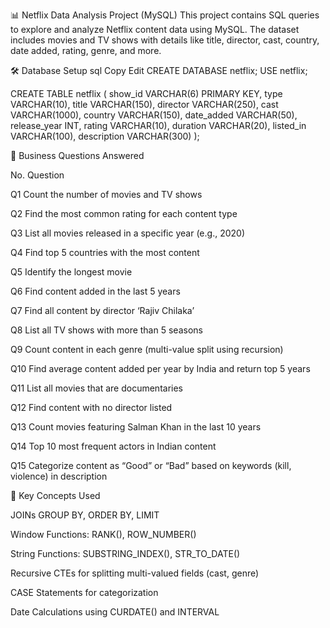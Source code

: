 📊 Netflix Data Analysis Project (MySQL)
This project contains SQL queries to explore and analyze Netflix content data using MySQL. The dataset includes movies and TV shows with details like title, director, cast, country, date added, rating, genre, and more.

🛠️ Database Setup
sql
Copy
Edit
CREATE DATABASE netflix;
USE netflix;

CREATE TABLE netflix (
    show_id VARCHAR(6) PRIMARY KEY,
    type VARCHAR(10),
    title VARCHAR(150),
    director VARCHAR(250),
    cast VARCHAR(1000),
    country VARCHAR(150),
    date_added VARCHAR(50),
    release_year INT,
    rating VARCHAR(10),
    duration VARCHAR(20),
    listed_in VARCHAR(100),
    description VARCHAR(300)
);



📌 Business Questions Answered

No.	Question

Q1	Count the number of movies and TV shows

Q2	Find the most common rating for each content type

Q3	List all movies released in a specific year (e.g., 2020)

Q4	Find top 5 countries with the most content

Q5	Identify the longest movie

Q6	Find content added in the last 5 years

Q7	Find all content by director ‘Rajiv Chilaka’

Q8	List all TV shows with more than 5 seasons

Q9	Count content in each genre (multi-value split using recursion)

Q10	Find average content added per year by India and return top 5 years

Q11	List all movies that are documentaries

Q12	Find content with no director listed

Q13	Count movies featuring Salman Khan in the last 10 years

Q14	Top 10 most frequent actors in Indian content

Q15	Categorize content as “Good” or “Bad” based on keywords (kill, violence) in description


🧠 Key Concepts Used

JOINs
GROUP BY, ORDER BY, LIMIT

Window Functions: RANK(), ROW_NUMBER()

String Functions: SUBSTRING_INDEX(), STR_TO_DATE()

Recursive CTEs for splitting multi-valued fields (cast, genre)

CASE Statements for categorization

Date Calculations using CURDATE() and INTERVAL



